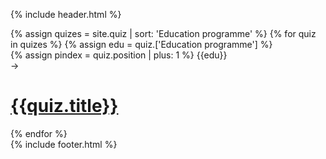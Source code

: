 {% include header.html %}
<div class="education-background"></div>
<div class="education-header">
  <div class="som-wrapper">
  </div>
</div>
<div class="education-list quiz-list">
  <div class="som-wrapper">
        {% assign quizes = site.quiz | sort: 'Education programme' %}
        {% for quiz in quizes %}
        {% assign edu = quiz.['Education programme'] %}
          <div class="flex">
            <div class="left">
              {% assign pindex = quiz.position | plus: 1 %}
              <span>{{edu}}</span>
              <div class="arrow">→</div>
            </div>
            <div class="right">
              <h1><div class="indicator"></div><a href="/quiz/{{quiz.title | slugify}}.html">{{quiz.title}}</a></h1>
            </div>
          </div>
        {% endfor %}
  </div>
</div>
{% include footer.html %}
